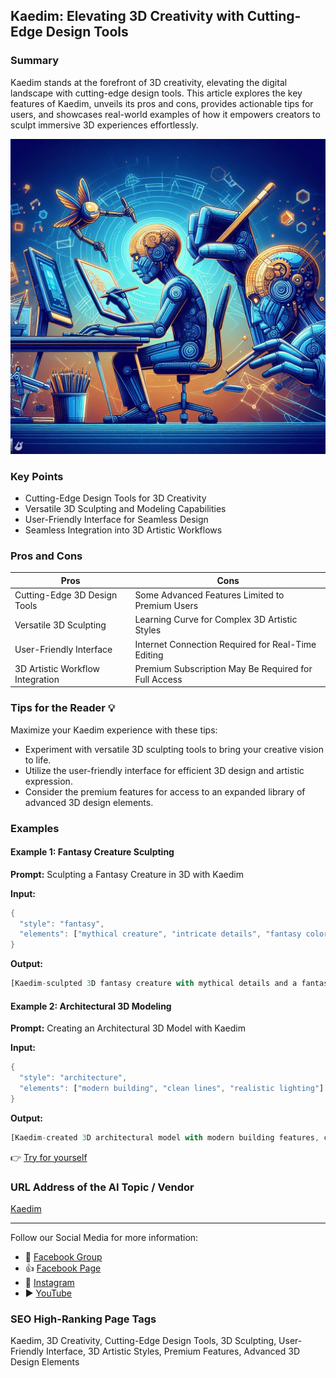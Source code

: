 ## Kaedim: Elevating 3D Creativity with Cutting-Edge Design Tools

### Summary
Kaedim stands at the forefront of 3D creativity, elevating the digital landscape with cutting-edge design tools. This article explores the key features of Kaedim, unveils its pros and cons, provides actionable tips for users, and showcases real-world examples of how it empowers creators to sculpt immersive 3D experiences effortlessly.

<img src="./kaedim.webp" alt="Kaedim Image"/>

### Key Points
- Cutting-Edge Design Tools for 3D Creativity
- Versatile 3D Sculpting and Modeling Capabilities
- User-Friendly Interface for Seamless Design
- Seamless Integration into 3D Artistic Workflows

### Pros and Cons

| Pros                             | Cons                                               |
| -------------------------------- | -------------------------------------------------- |
| Cutting-Edge 3D Design Tools      | Some Advanced Features Limited to Premium Users   |
| Versatile 3D Sculpting            | Learning Curve for Complex 3D Artistic Styles     |
| User-Friendly Interface           | Internet Connection Required for Real-Time Editing |
| 3D Artistic Workflow Integration  | Premium Subscription May Be Required for Full Access|

### Tips for the Reader 💡
Maximize your Kaedim experience with these tips:
- Experiment with versatile 3D sculpting tools to bring your creative vision to life.
- Utilize the user-friendly interface for efficient 3D design and artistic expression.
- Consider the premium features for access to an expanded library of advanced 3D design elements.

### Examples

#### Example 1: Fantasy Creature Sculpting
**Prompt:** Sculpting a Fantasy Creature in 3D with Kaedim

**Input:**
```dart
{
  "style": "fantasy",
  "elements": ["mythical creature", "intricate details", "fantasy color palette"]
}
```

**Output:**
```dart
[Kaedim-sculpted 3D fantasy creature with mythical details and a fantasy color palette]
```

#### Example 2: Architectural 3D Modeling
**Prompt:** Creating an Architectural 3D Model with Kaedim

**Input:**
```dart
{
  "style": "architecture",
  "elements": ["modern building", "clean lines", "realistic lighting"]
}
```

**Output:**
```dart
[Kaedim-created 3D architectural model with modern building features, clean lines, and realistic lighting]
```

👉 <a href="https://www.kaedim3d.com/" target="_blank">Try for yourself</a>

### URL Address of the AI Topic / Vendor
<a href="https://www.kaedim3d.com/" target="_blank">Kaedim</a>

---

Follow our Social Media for more information:

- 📘 <a href="https://www.facebook.com/groups/trionxai" target="_blank">Facebook Group</a>
- 👍 <a href="https://www.facebook.com/ai.trionxai" target="_blank">Facebook Page</a>
- 📸 <a href="https://www.instagram.com/trionxai/" target="_blank">Instagram</a>
- ▶️ <a href="https://www.youtube.com/@robotdocs/" target="_blank">YouTube</a>

### SEO High-Ranking Page Tags
Kaedim, 3D Creativity, Cutting-Edge Design Tools, 3D Sculpting, User-Friendly Interface, 3D Artistic Styles, Premium Features, Advanced 3D Design Elements